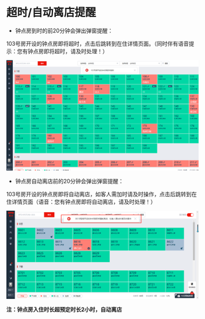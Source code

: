 # 超时/自动离店提醒

* 钟点房到时的前20分钟会弹出弹窗提醒：

103号房开设的钟点房即将超时，点击后跳转到在住详情页面。（同时伴有语音提示：您有钟点房即将超时，请及时处理！）

![](../../../.gitbook/assets/image%20%28266%29.png)

* 钟点房自动离店前的20分钟会弹出弹窗提醒：

103号房开设的钟点房即将自动离店，如客人需加时请及时操作，点击后跳转到在住详情页面（语音：您有钟点房即将自动离店，请及时处理！）

![](../../../.gitbook/assets/image%20%28128%29.png)

**注：钟点房入住时长超预定时长2小时，自动离店**

